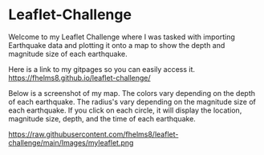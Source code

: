 # Leaflet-Challenge

Welcome to my Leaflet Challenge where I was tasked with importing Earthquake data and plotting it onto a map to show the depth and magnitude size of each earthquake. 

Here is a link to my gitpages so you can easily access it. https://fhelms8.github.io/leaflet-challenge/

Below is a screenshot of my map. 
The colors vary depending on the depth of each earthquake.
The radius's vary depending on the magnitude size of each earthquake. 
If you click on each circle, it will display the location, magnitude size, depth, and the time of each earthquake. 

<img>https://raw.githubusercontent.com/fhelms8/leaflet-challenge/main/Images/myleaflet.png</img>
